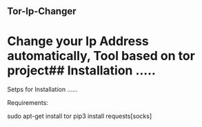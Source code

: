    ## Tor-Ip-Changer

# Change your Ip Address automatically, Tool based on tor project## Installation .....

 Setps for Installation ......
 
 Requirements:

sudo apt-get install tor pip3 install requests[socks]
         
         
